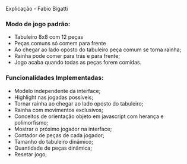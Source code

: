 Explicação - Fabio Bigatti

### Modo de jogo padrão:

* Tabuleiro 8x8 com 12 peças
* Peças comuns só comem para frente
* Ao chegar ao lado oposto do tabuleiro peça comum se torna rainha;
* Rainha pode comer para trás e para frente;
* Jogo acaba quando todas as peças forem comidas.


### Funcionalidades Implementadas:

* Modelo independente da interface;
* Highlight nas jogadas possíveis;
* Tornar rainha ao chegar ao lado oposto do tabuleiro;
* Rainha com movimentos exclusivos;
* Conceitos de orientação objeto em javascript com herança e polimorfismo;
* Mostrar o próximo jogador na interface;
* Contador de peças de cada jogador;
* Tamanho do tabuleiro dinâmico;
* Quantidade de peças dinâmica;
* Resetar jogo;
